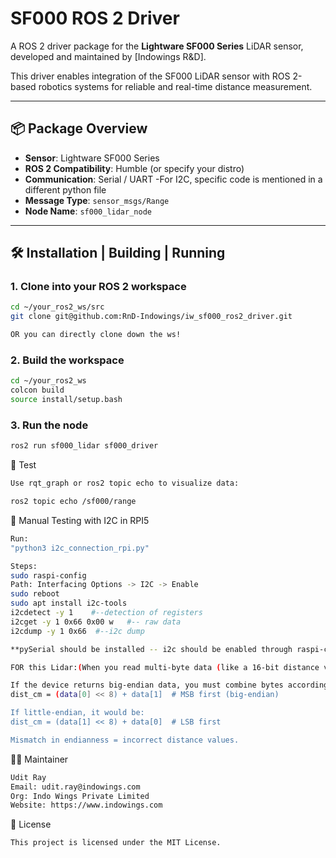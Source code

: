 # SF000 ROS 2 Driver

A ROS 2 driver package for the **Lightware SF000 Series** LiDAR sensor, developed and maintained by [Indowings R&D].

This driver enables integration of the SF000 LiDAR sensor with ROS 2-based robotics systems for reliable and real-time distance measurement.

---

## 📦 Package Overview

- **Sensor**: Lightware SF000 Series
- **ROS 2 Compatibility**: Humble (or specify your distro)
- **Communication**: Serial / UART     -For I2C, specific code is mentioned in a different python file
- **Message Type**: `sensor_msgs/Range`
- **Node Name**: `sf000_lidar_node`

---

## 🛠️ Installation | Building | Running 

### 1. Clone into your ROS 2 workspace

```bash
cd ~/your_ros2_ws/src
git clone git@github.com:RnD-Indowings/iw_sf000_ros2_driver.git

OR you can directly clone down the ws!
```

### 2. Build the workspace
```bash
cd ~/your_ros2_ws
colcon build 
source install/setup.bash
```

### 3. Run the node
```bash
ros2 run sf000_lidar sf000_driver

```

🧪 Test
```bash
Use rqt_graph or ros2 topic echo to visualize data:

ros2 topic echo /sf000/range
```



🔌 Manual Testing with I2C in RPI5
```bash
Run:
"python3 i2c_connection_rpi.py"

Steps:
sudo raspi-config
Path: Interfacing Options -> I2C -> Enable
sudo reboot
sudo apt install i2c-tools
i2cdetect -y 1    #--detection of registers
i2cget -y 1 0x66 0x00 w   #-- raw data
i2cdump -y 1 0x66  #--i2c dump 

**pySerial should be installed -- i2c should be enabled through raspi-config -- **

FOR this Lidar:(When you read multi-byte data (like a 16-bit distance value) from an I2C device, the order in which the bytes are sent matters. This is called Endianness)

If the device returns big-endian data, you must combine bytes accordingly:
dist_cm = (data[0] << 8) + data[1]  # MSB first (big-endian)

If little-endian, it would be:
dist_cm = (data[1] << 8) + data[0]  # LSB first

Mismatch in endianness = incorrect distance values.
```


👨‍💻 Maintainer
```bash
Udit Ray
Email: udit.ray@indowings.com
Org: Indo Wings Private Limited
Website: https://www.indowings.com
```

📄 License
```bash
This project is licensed under the MIT License.
```
